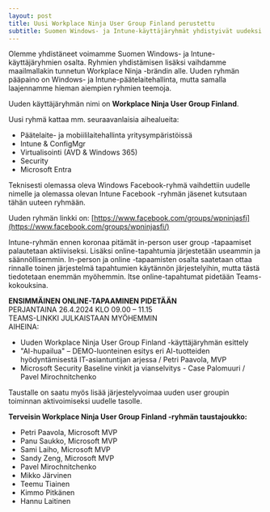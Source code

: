 ```yaml
---
layout: post
title: Uusi Workplace Ninja User Group Finland perustettu
subtitle: Suomen Windows- ja Intune-käyttäjäryhmät yhdistyivät uudeksi käyttäjäryhmäksi
---
```

Olemme yhdistäneet voimamme Suomen Windows- ja Intune-käyttäjäryhmien osalta. Ryhmien yhdistämisen lisäksi vaihdamme maailmallakin tunnetun Workplace Ninja -brändin alle. Uuden ryhmän pääpaino on Windows- ja Intune-päätelaitehallinta, mutta samalla laajennamme hieman aiempien ryhmien teemoja.

Uuden käyttäjäryhmän nimi on **Workplace Ninja User Group Finland**.

Uusi ryhmä kattaa mm. seuraavanlaisia aihealueita:
* Päätelaite- ja mobiililaitehallinta yritysympäristöissä
* Intune & ConfigMgr
* Virtualisointi (AVD & Windows 365)
* Security
* Microsoft Entra  

Teknisesti olemassa oleva Windows Facebook-ryhmä vaihdettiin uudelle nimelle ja olemassa olevan Intune Facebook -ryhmän jäsenet kutsutaan tähän uuteen ryhmään.

Uuden ryhmän linkki on: [https://www.facebook.com/groups/wpninjasfi](https://www.facebook.com/groups/wpninjasfi/)

Intune-ryhmän ennen koronaa pitämät in-person user group -tapaamiset palautetaan aktiiviseksi. Lisäksi online-tapahtumia järjestetään useammin ja säännöllisemmin.
In-person ja online -tapaamisten osalta saatetaan ottaa rinnalle toinen järjestelmä tapahtumien käytännön järjestelyihin, mutta tästä tiedotetaan enemmän myöhemmin. Itse online-tapahtumat pidetään Teams- kokouksina.

**ENSIMMÄINEN ONLINE-TAPAAMINEN PIDETÄÄN**  
PERJANTAINA 26.4.2024 KLO 09.00 – 11.15  
TEAMS-LINKKI JULKAISTAAN MYÖHEMMIN  
AIHEINA:  
* Uuden Workplace Ninja User Group Finland -käyttäjäryhmän esittely
* "AI-hupailua" – DEMO-luonteinen esitys eri AI-tuotteiden hyödyntämisestä IT-asiantuntijan arjessa / Petri Paavola, MVP
* Microsoft Security Baseline vinkit ja vianselvitys - Case Palomuuri / Pavel Mirochnitchenko

Taustalle on saatu myös lisää järjestelyvoimaa uuden user groupin toiminnan aktivoimiseksi uudelle tasolle.

**Terveisin Workplace Ninja User Group Finland -ryhmän taustajoukko:**
- Petri Paavola, Microsoft MVP
- Panu Saukko, Microsoft MVP
- Sami Laiho, Microsoft MVP
- Sandy Zeng, Microsoft MVP
- Pavel Mirochnitchenko
- Mikko Järvinen
- Teemu Tiainen
- Kimmo Pitkänen
- Hannu Laitinen
